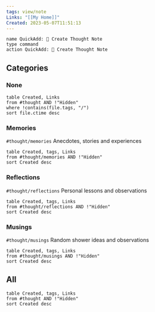 ```yaml
---
tags: view/note
Links: "[[My Home]]"
Created: 2023-05-07T11:51:13
---
```


```button
name QuickAdd: 💭 Create Thought Note
type command
action QuickAdd: 💭 Create Thought Note
```

## Categories
### None
```dataview
table Created, Links
from #thought AND !"Hidden"
where !contains(file.tags, "/")
sort file.ctime desc
```

### Memories 
`#thought/memories`
Anecdotes, stories and experiences
```dataview
table Created, tags, Links
from #thought/memories AND !"Hidden"
sort Created desc
```

### Reflections
`#thought/reflections`
Personal lessons and observations

```dataview
table Created, tags, Links
from #thought/reflections AND !"Hidden"
sort Created desc
```

### Musings
`#thought/musings`
Random shower ideas and observations

```dataview
table Created, tags, Links
from #thought/musings AND !"Hidden"
sort Created desc
```
## All
```dataview
table Created, tags, Links
from #thought AND !"Hidden"
sort Created desc
```

